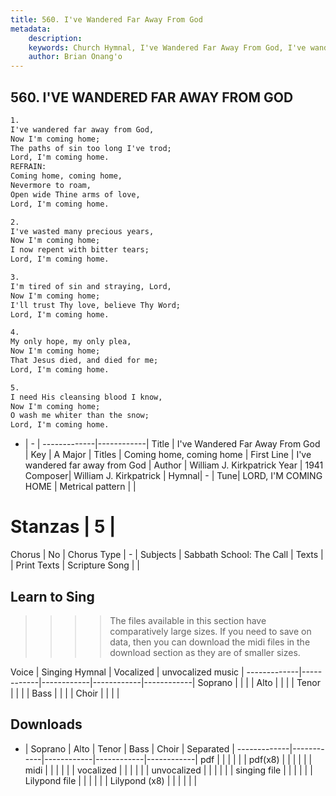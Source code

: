 ```yaml
---
title: 560. I've Wandered Far Away From God
metadata:
    description: 
    keywords: Church Hymnal, I've Wandered Far Away From God, I've wandered far away from God, Coming home, coming home
    author: Brian Onang'o
---
```



## 560. I'VE WANDERED FAR AWAY FROM GOD

```txt
1.
I've wandered far away from God, 
Now I'm coming home; 
The paths of sin too long I've trod; 
Lord, I'm coming home. 
REFRAIN:
Coming home, coming home, 
Nevermore to roam, 
Open wide Thine arms of love, 
Lord, I'm coming home. 

2.
I've wasted many precious years, 
Now I'm coming home; 
I now repent with bitter tears; 
Lord, I'm coming home. 

3.
I'm tired of sin and straying, Lord, 
Now I'm coming home; 
I'll trust Thy love, believe Thy Word; 
Lord, I'm coming home. 

4.
My only hope, my only plea, 
Now I'm coming home; 
That Jesus died, and died for me; 
Lord, I'm coming home. 

5.
I need His cleansing blood I know, 
Now I'm coming home; 
O wash me whiter than the snow; 
Lord, I'm coming home.
```

- |   -  |
-------------|------------|
Title | I've Wandered Far Away From God |
Key | A Major |
Titles | Coming home, coming home |
First Line | I've wandered far away from God |
Author | William J. Kirkpatrick
Year | 1941
Composer| William J. Kirkpatrick |
Hymnal|  - |
Tune| LORD, I'M COMING HOME |
Metrical pattern | |
# Stanzas | 5 |
Chorus | No |
Chorus Type | - |
Subjects | Sabbath School: The Call |
Texts |  |
Print Texts | 
Scripture Song |  |
  
## Learn to Sing

>>>> The files available in this section have comparatively large sizes. If you need to save on data, then you can download the midi files in the download section as they are of smaller sizes.

Voice |  Singing Hymnal | Vocalized | unvocalized music |
-------------|------------|------------|------------|------------|
Soprano | | | |
Alto | | | |
Tenor | | | |
Bass | | | |
Choir | | | |

## Downloads

- |  Soprano | Alto | Tenor | Bass | Choir | Separated |
-------------|------------|------------|------------|------------|
pdf | | | | | |
pdf(x8) | | | | | |
midi | | | | | |
vocalized | | | | | |
unvocalized | | | | | |
singing file | | | | | |
Lilypond file | | | | | |
Lilypond (x8) | | | | | |
  